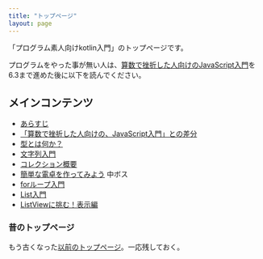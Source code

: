 ```yaml
---
title: "トップページ"
layout: page
---
```


「プログラム素人向けkotlin入門」のトップページです。

プログラムをやった事が無い人は、[算数で挫折した人向けのJavaScript入門](https://karino2.github.io/js-introduction/)を6.3まで進めた後に以下を読んでください。

## メインコンテンツ

- [あらすじ](intro.md)
- [「算数で挫折した人向けの、JavaScript入門」との差分](diff_to_js_intro.md)
- [型とは何か？](what_is_type.md)
- [文字列入門](string_intro.md)
- [コレクション概要](collection.md)
- [簡単な電卓を作ってみよう](simple_calc.md) 中ボス
- [forループ入門](for_loop.md)
- [List入門](list_intro.md)
- [ListViewに挑む！表示編](listview_disp.md)

### 昔のトップページ

もう古くなった[以前のトップページ](old_index.md)。一応残しておく。